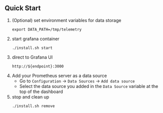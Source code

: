 ## Quick Start
1. (Optional) set environment variables for data storage
    ``` Shell
    export DATA_PATH=/tmp/telemetry
    ```
2. start grafana container
    ``` Shell 
    ./install.sh start
    ```
3. direct to Grafana UI
    ``` 
    http://${endpoint}:3000
    ```
4. Add your Prometheus server as a data source
    - Go to `Configuration` -> `Data Sources` -> `Add data source`
    - Select the data source you added in the `Data Source` variable at the top of the dashboard
5. stop and clean up
    ``` Shell
    ./install.sh remove
    ```
